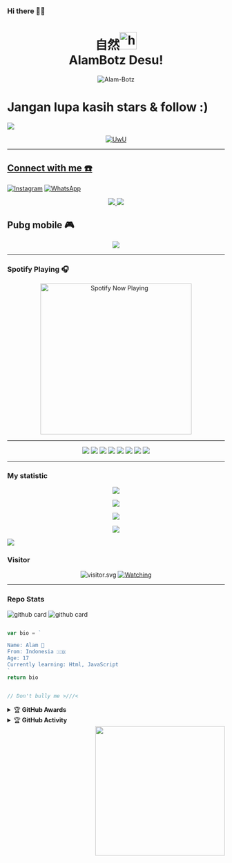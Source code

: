 ### Hi there 👋🏻
<h1 align="center">自然<img src="https://user-images.githubusercontent.com/1303154/88677602-1635ba80-d120-11ea-84d8-d263ba5fc3c0.gif" width="40px" alt="hi"><br>AlamBotz Desu!</h1>

<p align="center">
<img src="https://telegra.ph/file/45480ebfa80956db91f7a.png" alt="Alam-Botz"
</p>

# Jangan lupa kasih stars & follow :)

<a href="//youtube.com/c/AmmarBN"><img align="center" src="https://cardivo.vercel.app/api?name=Alam🌱&description=Halo,%20I%27m%20Alam🌱 Burhanuddin Nafis%20dan%20saya%20masih%20programer%20pemula%20Nice%20to%20meet%20you%20%F0%9F%91%8B&image=https://avatars.githubusercontent.com/Alam-Botz&usqp=CAU&backgroundColor=%23ecf0f1&youtube=ZEROBOT&github=Alam-Botz&pattern=ticTacToe&colorPattern=%23eaeaea&site=webraku.xyz"/></a>
</p>

<p align="center">
  <a href="https://github.com/Alam-Botz"><img src="http://readme-typing-svg.herokuapp.com?color=00FF00&center=true&vCenter=true&multiline=false&lines=Hi!+im+Fahri+Adison😼;currently+Learning+HTML+And+JavaScript;Don't+bully+me+im+still+noob>//<" alt="UwU">
</p>

---------

## Connect with me ☎️
[![Instagram](https://img.shields.io/badge/Instagram-ff63f0?style=for-the-badge&logo=instagram&logoColor=white)](https://instagram.com/senpai_chan_gemoy)
 [![WhatsApp](https://img.shields.io/badge/WhatsApp-25D366?style=for-the-badge&logo=whatsapp&logoColor=white)](https://wa.me/6285888083107)
<p align="center">
 <a name=zeeoneofc&label=VIEWS&style=flat-square&color=orange" />
  <a href="https://github.com/rizkyrahma"><img src="https://img.shields.io/badge/-GitHub-black?style=flat-square&logo=github" /> 
 <a href="https://youtube.com/channel/UC2_TYQjXx5yvvXvPEW849mw"><img src="https://img.shields.io/badge/YouTube-AlamBotz-ff0000?style=for-the-badge&logo=youtube&logoColor=ff0000&link=https://youtu.be/DfgBY51sHZA" /></a>
  <a name=rizkyrahma&label=VIEWS&style=flat-square&color=orange" />
</p>

## Pubg mobile 🎮
<p align="center">
  <img src="https://github.com/Andriiwalker/zeeoneofc/blob/zeeoneofc/2047a1zwq1.gif" />
</p>

---------

### Spotify Playing 🎧

<p align="center">
  <a href="https://open.spotify.com/user/31nuzemgd72h4llo3dnl2pshegeu?si=qHWmVIfBQhy2KyH0dJgQ2Q&utm_source=copy-link" target="_blank"><img src="https://now-playing-on-spotify.vercel.app/api/spotify" alt="Spotify Now Playing" width="350"/></a>
</p>

---------

<p align="center">
  <img src="https://img.shields.io/badge/-JavaScript-black?style=flat-square&logo=javascript" />
  <img src="https://img.shields.io/badge/-Python-black?style=flat-square&logo=python" />
    <img src="https://img.shields.io/badge/-HTML-black?style=flat-square&logo=html5&logoColor=e34f26" />
  <img src="https://img.shields.io/badge/-CSS-black?style=flat-square&logo=css3&logoColor=1572b6" />
<img src="https://img.shields.io/badge/-Java-black?style=flat-square&logo=java" />
<img src="https://img.shields.io/badge/-php-black?style=flat-square&logo=php" />
<img src="https://img.shields.io/badge/-C-black?style=flat-square&logo=c" />
<img src="https://img.shields.io/badge/-GitHub-black?style=flat-square&logo=github" /> <br>

---------

</p>


  ### My statistic

<p align="center">
  <a href="panteg"><img src="https://github-readme-stats.vercel.app/api?username=Alam-Botz&theme=tokyonight&show_icons=true" /></a>
</p>

<p align="center">
  <a href="https://github.com/Alam-Botz"><img src="https://github-readme-streak-stats.herokuapp.com?user=Alam-Botz&theme=tokyonight&hide_border=false&properties=background&border=%239611C5FF" /><a>
</p>
  
<p align="center">
  <a href="https://github.com/Rlxfly"><img src="https://github-readme-stats.vercel.app/api/top-langs?username=Alam-Botz&theme=tokyonight&layout=compact" /></a>
</p>
  
<p align="center">
  <a href="https://github.com/Alam-Botz"><img src="https://github-profile-trophy.vercel.app/?username=Alam-Botz&theme=radical&margin-w=20&no-bg=true&no-frame=false" /><a>
</p>

![](https://github-profile-summary-cards.vercel.app/api/cards/profile-details?username=Alam-Botz&theme=monokai)

<h3 align="left">Visitor</h3>
<p align="center">
<img src="https://count.getloli.com/get/@ZeroChanBot?theme=rule34" alt="visitor.svg">
  <a href="https://komarev.com/ghpvc/?username=Alam-Botz&color=blue&style=flat-square&label=Profile+Views"><img title="Watching" src="https://komarev.com/ghpvc/?username=Alam-Botz&color=blue&style=flat-square&label=Profile+View"></a>
</p>    

---------

### Repo Stats 

![github card](https://github-readme-stats.vercel.app/api/pin/?username=rizkyrahma&repo=ALAMBOTZMD&theme=dark)
![github card](https://github-readme-stats.vercel.app/api/pin/?username=rizkyrahma&repo=Lord-BOT&theme=dark)

```js

var bio = `

Name: Alam 🌱
From: Indonesia 🇮🇩
Age: 17
Currently learning: Html, JavaScript
`
return bio


// Don't bully me >///<

```
</p>
<details>
    <summary>&#127942 <b>GitHub Awards</b></summary><br/>

![Github Trophy](https://github-profile-trophy.vercel.app/?username=Alam-Botz)

</details>

<details>
    <summary>&#127942 <b>GitHub Activity</b></summary><br/>

![Metrics](https://metrics.lecoq.io/Alam-Botz?template=classic&repositories.forks=true&languages=1&languages.colors=github&languages.threshold=0%25&config.timezone=Asia%2FMakassar)

</details> 
<img align="right" width="300" src="https://i.imgur.com/ugWb6BU.gif" />
